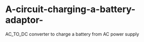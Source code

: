 # A-circuit-charging-a-battery-adaptor-
AC_TO_DC converter to charge a battery from AC power supply
